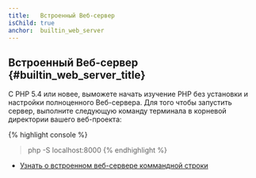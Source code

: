 ```yaml
---
title:   Встроенный Веб-сервер
isChild: true
anchor:  builtin_web_server
---
```


## Встроенный Веб-сервер {#builtin_web_server_title}

С PHP 5.4 или новее, выможете начать изучение PHP без установки и настройки полноценного Веб-сервера.
Для того чтобы запустить сервер, выполните следующую команду терминала в корневой директории вашего веб-проекта:

{% highlight console %}
> php -S localhost:8000
{% endhighlight %}

* [Узнать о встроенном веб-сервере коммандной строки][cli-server]

[cli-server]: http://php.net/features.commandline.webserver
